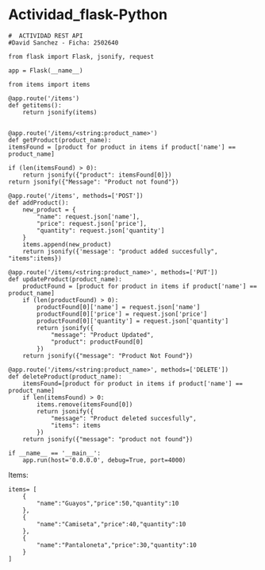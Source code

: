 # Actividad_flask-Python
    #  ACTIVIDAD REST API
    #David Sanchez - Ficha: 2502640

    from flask import Flask, jsonify, request

    app = Flask(__name__)

    from items import items

    @app.route('/items')
    def getitems():
        return jsonify(items)


    @app.route('/items/<string:product_name>')
    def getProduct(product_name):
    itemsFound = [product for product in items if product['name'] == product_name]

    if (len(itemsFound) > 0):
        return jsonify({"product": itemsFound[0]})
    return jsonify({"Message": "Product not found"}) 

    @app.route('/items', methods=['POST'])
    def addProduct():
        new_product = {
            "name": request.json['name'],
            "price": request.json['price'],
            "quantity": request.json['quantity']
        }
        items.append(new_product)
        return jsonify({'message': "product added succesfully", "items":items})

    @app.route('/items/<string:product_name>', methods=['PUT'])
    def updateProduct(product_name):
        productFound = [product for product in items if product['name'] == product_name]
        if (len(productFound) > 0):
            productFound[0]['name'] = request.json['name']
            productFound[0]['price'] = request.json['price']
            productFound[0]['quantity'] = request.json['quantity']
            return jsonify({
                "message": "Product Updated",
                "product": productFound[0]
            })
        return jsonify({"message": "Product Not Found"})

    @app.route('/items/<string:product_name>', methods=['DELETE'])
    def deleteProduct(product_name):
        itemsFound=[product for product in items if product['name'] == product_name]
        if len(itemsFound) > 0:
            items.remove(itemsFound[0])
            return jsonify({
                "message": "Product deleted succesfully",
                "items": items
            })
        return jsonify({"message": "product not found"})

    if __name__ == '__main__':
        app.run(host='0.0.0.0', debug=True, port=4000)
    
Items:

    items= [
        {
            "name":"Guayos","price":50,"quantity":10
        },
        {
            "name":"Camiseta","price":40,"quantity":10
        },
        {
            "name":"Pantaloneta","price":30,"quantity":10
        }
    ]
